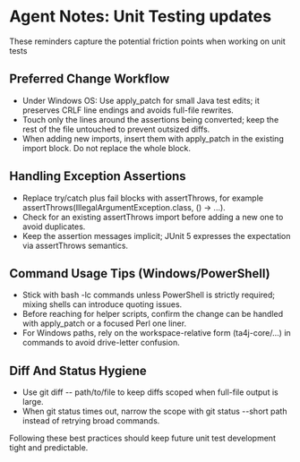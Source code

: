 # Agent Notes: Unit Testing updates

These reminders capture the potential friction points when working on unit tests

## Preferred Change Workflow
- Under Windows OS: Use apply_patch for small Java test edits; it preserves CRLF line endings and avoids full-file rewrites.
- Touch only the lines around the assertions being converted; keep the rest of the file untouched to prevent outsized diffs.
- When adding new imports, insert them with apply_patch in the existing import block. Do not replace the whole block.

## Handling Exception Assertions
- Replace try/catch plus fail blocks with assertThrows, for example assertThrows(IllegalArgumentException.class, () -> ...).
- Check for an existing assertThrows import before adding a new one to avoid duplicates.
- Keep the assertion messages implicit; JUnit 5 expresses the expectation via assertThrows semantics.

## Command Usage Tips (Windows/PowerShell)
- Stick with bash -lc commands unless PowerShell is strictly required; mixing shells can introduce quoting issues.
- Before reaching for helper scripts, confirm the change can be handled with apply_patch or a focused Perl one liner.
- For Windows paths, rely on the workspace-relative form (ta4j-core/...) in commands to avoid drive-letter confusion.

## Diff And Status Hygiene
- Use git diff -- path/to/file to keep diffs scoped when full-file output is large.
- When git status times out, narrow the scope with git status --short path instead of retrying broad commands.

Following these best practices should keep future unit test development tight and predictable.
